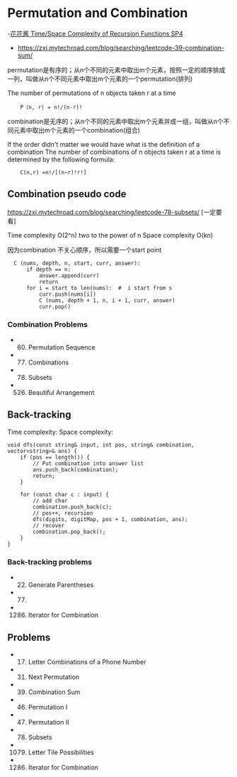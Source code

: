 # Permutation and Combination
-[花花酱 Time/Space Complexity of Recursion Functions SP4]()
- https://zxi.mytechroad.com/blog/searching/leetcode-39-combination-sum/

permutation是有序的；从n个不同的元素中取出m个元素，按照一定的顺序排成一列，叫做从n个不同元素中取出m个元素的一个permutation(排列)

The number of permutations of n objects taken r at a time
```
    P（n, r) = n!/(n-r)!
```
combination是无序的；从n个不同的元素中取出m个元素并成一组，叫做从n个不同元素中取出m个元素的一个combination(组合)

If the order didn't matter we would have what is the definition of a combination
The number of combinations of n objects taken r at a time is determined by the following formula:
```
    C(n,r) =n!/[(n−r)!r!]
```

## Combination pseudo code
https://zxi.mytechroad.com/blog/searching/leetcode-78-subsets/ [一定要看]

Time complexity O(2^n) two to the power of n
Space complexity O(kn)

因为combination 不关心顺序，所以需要一个start point
```
  C (nums, depth, n, start, curr, answer):
      if depth == n:
          answer.append(curr)
          return
      for i = start to len(nums):  #  i start from s
          curr.push(nums[i])
          C (nums, depth + 1, n, i + 1, curr, answer)
          curr.pop()
```
### Combination Problems
- 60. Permutation Sequence
- 77. Combinations
- 78. Subsets
- 526. Beautiful Arrangement



## Back-tracking 
Time complexity: 
Space complexity: 
```
void dfs(const string& input, int pos, string& combination, vector<string>& ans) {
    if (pos == length()) {
        // Put combination into answer list
        ans.push_back(combination);
        return;
    }
    
    for (const char c : input) {
        // add char
        combination.push_back(c);
        // pos++, recursion
        dfs(digits, digitMap, pos + 1, combination, ans);
        // recover 
        combination.pop_back();
    }
}
```
### Back-tracking problems
- 22. Generate Parentheses
- 77. 
- 1286. Iterator for Combination

## Problems
- 0017. Letter Combinations of a Phone Number
- 0031. Next Permutation
- 0039. Combination Sum
- 0046. Permutation I
- 0047. Permutation II
- 0078. Subsets
- 1079. Letter Tile Possibilities
- 1286. Iterator for Combination